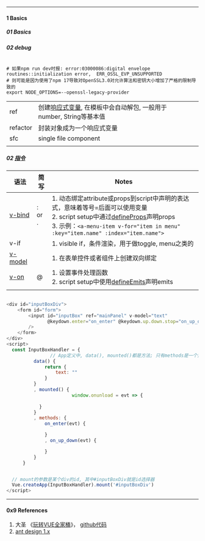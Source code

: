 

----

#### 1 Basics

##### 01 Basics



##### 02 debug

```shell

# 如果npm run dev时报: error:03000086:digital envelope routines::initialization error,  ERR_OSSL_EVP_UNSUPPORTED
# 则可能是因为使用了npm 17导致对OpenSSL3.0对允许算法和密钥大小增加了严格的限制导致的
export NODE_OPTIONS=--openssl-legacy-provider

```





|          |                                                              |      |
| -------- | ------------------------------------------------------------ | ---- |
| ref      | 创建[响应式变量](https://v3.cn.vuejs.org/guide/composition-api-introduction.html#%E5%B8%A6-ref-%E7%9A%84%E5%93%8D%E5%BA%94%E5%BC%8F%E5%8F%98%E9%87%8F), 在模板中会自动解包, 一般用于number, String等基本值 |      |
| refactor | 封装对象成为一个响应式变量                                   |      |
| sfc      | single file component                                        |      |
|          |                                                              |      |



##### 02 [指令](https://v3.cn.vuejs.org/api/directives.html)

| 语法                                                         | 简写   | Notes                                                        |
| ------------------------------------------------------------ | ------ | ------------------------------------------------------------ |
| [v-bind](https://v3.cn.vuejs.org/api/directives.html#v-bind) | : or . | 1. 动态绑定attribute或props到script中声明的表达式，意味着等号=后面可以使用变量<br />2. script setup中通过[defineProps](https://v3.cn.vuejs.org/api/sfc-script-setup.html#defineprops-%E5%92%8C-defineemits)声明props<br />3. 示例：`<a-menu-item v-for="item in menu" :key="item.name" :index="item.name">` |
| v-if                                                         |        | 1. visible if，条件渲染，用于做toggle, menu之类的            |
| [v-model](https://v3.cn.vuejs.org/api/directives.html#v-model) |        | 1. 在表单控件或者组件上创建双向绑定                          |
| [v-on](https://v3.cn.vuejs.org/guide/events.html)            | @      | 1. 设置事件处理函数<br />2. script setup中使用[defineEmits](https://v3.cn.vuejs.org/api/sfc-script-setup.html#defineprops-%E5%92%8C-defineemits)声明emits |
|                                                              |        |                                                              |





```js

<div id="inputBoxDiv">
    <form id="form">
        <input id="inputBox" ref="mainPanel" v-model="text"
               @keydown.enter="on_enter" @keydown.up.down.stop="on_up_down"
        />
    </form>
</div>
<script>
  const InputBoxHandler = {
    			// App定义中, data(), mounted()都是方法; 只有methods是一个对象, 因为需要封装多个方法
          data() {
              return {
                  text: ""
              }
          }
          , mounted() {
						window.onunload = evt => {
              
            }
          }
          , methods: {
              on_enter(evt) {

              }
              , on_up_down(evt) {

              }
          }
      }


  // mount的参数是某个div的id, 其中#inputBoxDiv就是id选择器
  Vue.createApp(InputBoxHandler).mount('#inputBoxDiv')
</script>
```





----

#### 0x9 References

1. 大圣 《[玩转VUE全家桶](https://time.geekbang.org/column/intro/100094401?tab=catalog)》， [github代码](https://github.com/shengxinjing/geektime-vue-course)
2. [ant design 1.x](https://1x.antdv.com/components/icon)

